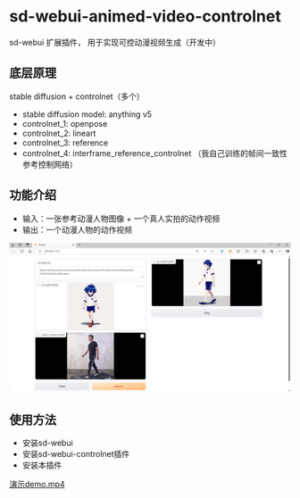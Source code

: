 # sd-webui-animed-video-controlnet
sd-webui 扩展插件， 用于实现可控动漫视频生成（开发中）

## 底层原理
stable diffusion + controlnet（多个）

- stable diffusion model: anything v5
- controlnet_1: openpose
- controlnet_2: lineart
- controlnet_3: reference
- controlnet_4: interframe_reference_controlnet （我自己训练的帧间一致性参考控制网络）

## 功能介绍
- 输入：一张参考动漫人物图像 + 一个真人实拍的动作视频
- 输出：一个动漫人物的动作视频

![web_ui.png](images%2Fweb_ui.png)

## 使用方法
- 安装sd-webui
- 安装sd-webui-controlnet插件
- 安装本插件

[演示demo.mp4](%D1%DD%CA%BEdemo.mp4)